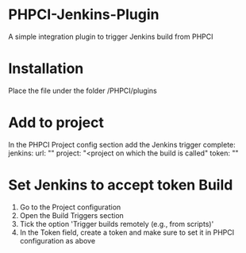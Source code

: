 # PHPCI-Jenkins-Plugin
A simple integration plugin to trigger Jenkins build from PHPCI

# Installation
Place the file under the folder <path to PHPCI>/PHPCI/plugins

# Add to project
In the PHPCI Project config section add the Jenkins trigger
complete:
    jenkins:
       url: "<url to jenkins>"
       project: "<project on which the build is called"
       token: "<if build require a login put an API Token here>"

# Set Jenkins to accept token Build
1. Go to the Project configuration
2. Open the Build Triggers section
3. Tick the option 'Trigger builds remotely (e.g., from scripts)'
4. In the Token field, create a token and make sure to set it in PHPCI configuration as above
